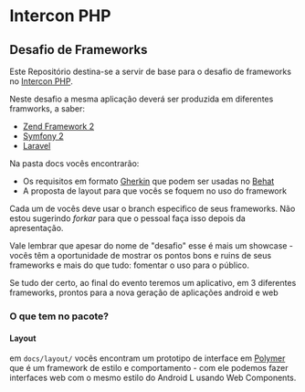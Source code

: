Intercon PHP
===

Desafio de Frameworks
---

Este Repositório destina-se a servir de base para o desafio de frameworks no [Intercon PHP][ip].

Neste desafio a mesma aplicação deverá ser produzida em diferentes framworks, a saber:

* [Zend Framework 2][zf2]
* [Symfony 2][Sf2] 
* [Laravel][Lr]

Na pasta docs vocês encontrarão:

* Os requisitos em formato [Gherkin][gl] que podem ser usadas no [Behat][be]
* A proposta de layout para que vocês se foquem no uso do framework

Cada um de vocês deve usar o branch especifico de seus frameworks. Não estou sugerindo *forkar* para que o pessoal faça 
isso depois da apresentação. 


Vale lembrar que apesar do nome de "desafio" esse é mais um showcase - vocês têm a oportunidade de mostrar os pontos 
bons e ruins de seus frameworks e mais do que tudo: fomentar o uso para o público.

Se tudo der certo, ao final do evento teremos um aplicativo, em 3 diferentes frameworks, prontos para a nova geração de 
aplicações android e web

### O que tem no pacote?

#### Layout
 
em ```docs/layout/``` vocês encontram um prototipo de interface em [Polymer][pp] que é um framework de estilo e 
comportamento - com ele podemos fazer interfaces web com o mesmo estilo do Android L usando Web Components.


[ip]: http://interconphp.imasters.com.br/ "Intercon PHP"
[zf2]: http://framework.zend.com/ "Zend Framework"
[sf2]: http://symfony.com/ "Symfony"
[Lr]: http://laravel.com/ "Laravel"
[gl]: https://github.com/cucumber/cucumber/wiki/Gherkin "Doc sobre Gherkin no Cucumber"
[be]: http://behat.org/ "Behat"
[pp]: http://www.polymer-project.org/ "Polymer"
